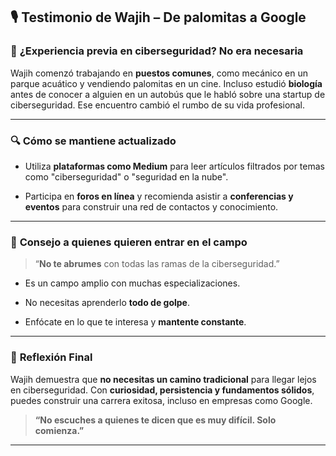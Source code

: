 
## 🎙️ **Testimonio de Wajih – De palomitas a Google**

### 💼 **¿Experiencia previa en ciberseguridad? No era necesaria**

Wajih comenzó trabajando en **puestos comunes**, como mecánico en un parque acuático y vendiendo palomitas en un cine. Incluso estudió **biología** antes de conocer a alguien en un autobús que le habló sobre una startup de ciberseguridad. Ese encuentro cambió el rumbo de su vida profesional.

---

### 🔍 **Cómo se mantiene actualizado**

- Utiliza **plataformas como Medium** para leer artículos filtrados por temas como "ciberseguridad" o "seguridad en la nube".
    
- Participa en **foros en línea** y recomienda asistir a **conferencias y eventos** para construir una red de contactos y conocimiento.
    

---

### 🧠 **Consejo a quienes quieren entrar en el campo**

> “**No te abrumes** con todas las ramas de la ciberseguridad.”

- Es un campo amplio con muchas especializaciones.
    
- No necesitas aprenderlo **todo de golpe**.
    
- Enfócate en lo que te interesa y **mantente constante**.
    

---

### 🚀 **Reflexión Final**

Wajih demuestra que **no necesitas un camino tradicional** para llegar lejos en ciberseguridad. Con **curiosidad, persistencia y fundamentos sólidos**, puedes construir una carrera exitosa, incluso en empresas como Google.

> **“No escuches a quienes te dicen que es muy difícil. Solo comienza.”**

---
